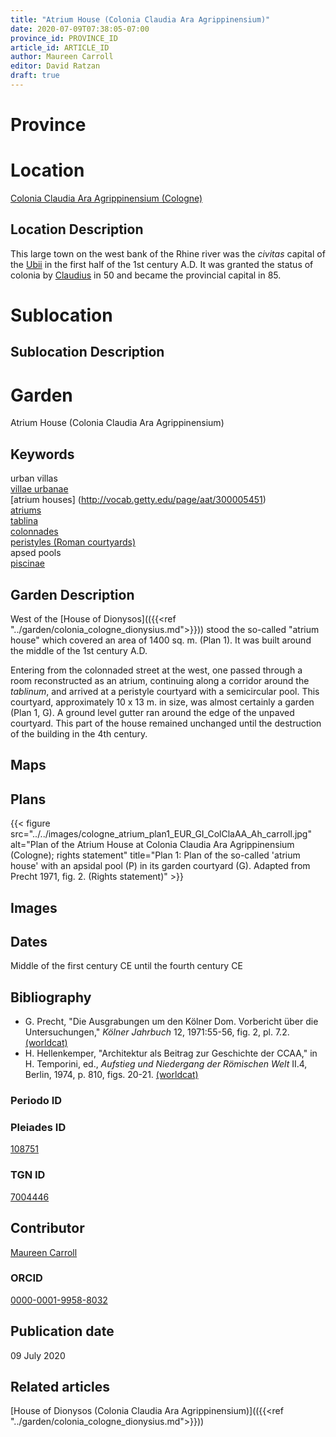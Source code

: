 ```yaml
---
title: "Atrium House (Colonia Claudia Ara Agrippinensium)"
date: 2020-07-09T07:38:05-07:00
province_id: PROVINCE_ID
article_id: ARTICLE_ID
author: Maureen Carroll
editor: David Ratzan
draft: true
---
```


# Province
<!-- [Germania inferior]({{<ref "province/germania_inferior.md">}}) -->

# Location
[Colonia Claudia Ara Agrippinensium (Cologne)](https://pleiades.stoa.org/places/108751)

## Location Description
This large town on the west bank of the Rhine river was the *civitas* capital of the [Ubii](link) in the first half of the 1st century A.D. It was granted the status of colonia by [Claudius](link) in 50 and became the provincial capital in 85.

# Sublocation

<!--
[AREA WITHIN LOCATION, LIKE “PALATINE HILL”](GEOREFERENCE LINK)
A sublocation is any area larger than an individual garden, but located within a location. I would always try to include a link to a controlled vocabulary here if possible. This ID may well be different from the Garden ID, e.g., Pompeii versus a Garden in one of the houses which has its own Pleiades ID.
-->

## Sublocation Description

<!-- DESCRIPTION -->

# Garden
Atrium House (Colonia Claudia Ara Agrippinensium)

## Keywords
urban villas  
[villae urbanae](http://vocab.getty.edu/page/aat/300005520)  
[atrium houses] (http://vocab.getty.edu/page/aat/300005451)  
[atriums](http://vocab.getty.edu/page/aat/300004097)  
[tablina](http://vocab.getty.edu/page/aat/300004180)  
[colonnades](http://vocab.getty.edu/page/aat/300002613)  
[peristyles (Roman courtyards)](http://vocab.getty.edu/page/aat/300080971)  
apsed pools  
[piscinae]( http://vocab.getty.edu/page/aat/300375619)  

## Garden Description
West of the [House of Dionysos](({{<ref "../garden/colonia_cologne_dionysius.md">}})) stood the so-called "atrium house" which covered an area of 1400 sq. m. (Plan 1). It was built around the middle of the 1st century A.D.  

Entering from the colonnaded street at the west, one passed through a room reconstructed as an atrium, continuing along a corridor around the *tablinum*, and arrived at a peristyle courtyard with a semicircular pool. This courtyard, approximately 10 x 13 m. in size, was almost certainly a garden (Plan 1, G). A ground level gutter ran around the edge of the unpaved courtyard. This part of the house remained unchanged until the destruction of the building in the 4th century.

## Maps

<!--
{{< figure src="IMG_URL" alt="ALT_TEXT" title="CAPTION" >}}
-->

## Plans
{{< figure src="../../images/cologne_atrium_plan1_EUR_GI_ColClaAA_Ah_carroll.jpg" alt="Plan of the Atrium House at Colonia Claudia Ara Agrippinensium (Cologne); rights statement" title="Plan 1: Plan of the so-called 'atrium house' with an apsidal pool (P) in its garden courtyard (G). Adapted from Precht 1971, fig. 2. (Rights statement)" >}}

## Images

<!--
{{< figure src="IMG_URL" alt="ALT_TEXT" title="CAPTION" >}}
-->

## Dates
Middle of the first century CE until the fourth century CE

## Bibliography
- G. Precht, "Die Ausgrabungen um den Kölner Dom. Vorbericht über die Untersuchungen," *Kölner Jahrbuch* 12, 1971:55-56, fig. 2, pl. 7.2. [(worldcat)](http://www.worldcat.org/oclc/638867317)  
- H. Hellenkemper, "Architektur als Beitrag zur Geschichte der CCAA," in H. Temporini, ed., *Aufstieg und Niedergang der Römischen Welt* II.4, Berlin, 1974, p. 810, figs. 20-21. [(worldcat)](link)    

### Periodo ID

<!-- [PERIODO_ID](https://pleiades.stoa.org/places/PLEIADES_ID) -->

### Pleiades ID
[108751](https://pleiades.stoa.org/places/108751)

### TGN ID
[7004446](http://vocab.getty.edu/page/tgn/7004446)

## Contributor
[Maureen Carroll](link)

### ORCID
[0000-0001-9958-8032](https://orcid.org/0000-0001-9958-8032)    

## Publication date
09 July 2020

## Related articles
[House of Dionysos (Colonia Claudia Ara Agrippinensium)](({{<ref "../garden/colonia_cologne_dionysius.md">}}))
